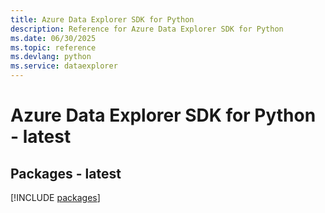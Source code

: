 ```yaml
---
title: Azure Data Explorer SDK for Python
description: Reference for Azure Data Explorer SDK for Python
ms.date: 06/30/2025
ms.topic: reference
ms.devlang: python
ms.service: dataexplorer
---
```

# Azure Data Explorer SDK for Python - latest
## Packages - latest
[!INCLUDE [packages](data-explorer-index.md)]